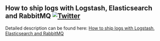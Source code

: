 ## How to ship logs with Logstash, Elasticsearch and RabbitMQ  [![Twitter](https://img.shields.io/twitter/follow/piotr_minkowski.svg?style=social&logo=twitter&label=Follow%20Me)](https://twitter.com/piotr_minkowski)

Detailed description can be found here: [How to ship logs with Logstash, Elasticsearch and RabbitMQ](https://piotrminkowski.com/2017/02/03/how-to-ship-logs-with-logstash-elasticsearch-and-rabbitmq/) 
